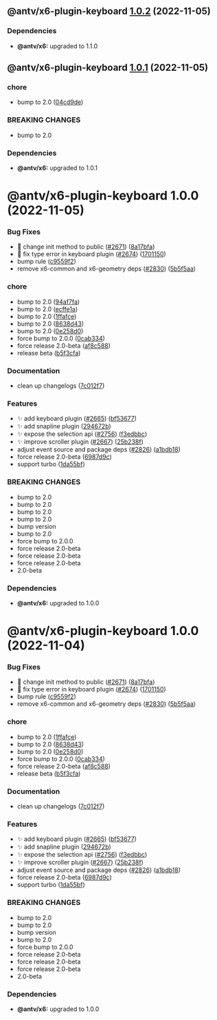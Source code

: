 ## @antv/x6-plugin-keyboard [1.0.2](https://github.com/antvis/x6/compare/@antv/x6-plugin-keyboard@1.0.1...@antv/x6-plugin-keyboard@1.0.2) (2022-11-05)





### Dependencies

* **@antv/x6:** upgraded to 1.1.0

## @antv/x6-plugin-keyboard [1.0.1](https://github.com/antvis/x6/compare/@antv/x6-plugin-keyboard@1.0.0...@antv/x6-plugin-keyboard@1.0.1) (2022-11-05)


### chore

* bump to 2.0 ([04cd9de](https://github.com/antvis/x6/commit/04cd9de505bd92a70f33dbc0cfc75b4f9b8126c1))


### BREAKING CHANGES

* bump to 2.0





### Dependencies

* **@antv/x6:** upgraded to 1.0.1

# @antv/x6-plugin-keyboard 1.0.0 (2022-11-05)


### Bug Fixes

* 🐛 change init method to public ([#2671](https://github.com/antvis/x6/issues/2671)) ([8a17bfa](https://github.com/antvis/x6/commit/8a17bfac81190e6c492690ad4f1ae4b80eeb98b5))
* 🐛 fix type error in keyboard plugin ([#2674](https://github.com/antvis/x6/issues/2674)) ([1701150](https://github.com/antvis/x6/commit/1701150042e45126415afd7768e2dc798906a1c4))
* bump rule ([c9559f2](https://github.com/antvis/x6/commit/c9559f2f30790857ff066be7d0ce99ed8933e20c))
* remove x6-common and x6-geometry deps ([#2830](https://github.com/antvis/x6/issues/2830)) ([5b5f5aa](https://github.com/antvis/x6/commit/5b5f5aa7ea6fded1b15abc79b9b5a5e2281b3ab9))


### chore

* bump to 2.0 ([94af7fa](https://github.com/antvis/x6/commit/94af7fa7ec96e3417db9aa5d245751507ae2671e))
* bump to 2.0 ([ecffe1a](https://github.com/antvis/x6/commit/ecffe1a2a8bcf5538f027c3c54acaefc50215023))
* bump to 2.0 ([1ffafce](https://github.com/antvis/x6/commit/1ffafcea22472f4e5b50319c91667a1eea457219))
* bump to 2.0 ([8638d43](https://github.com/antvis/x6/commit/8638d4310b67b9107e8ef1f6d7a22311f1999df0))
* bump to 2.0 ([0e258d0](https://github.com/antvis/x6/commit/0e258d0704b444103410a565fe033dae76426ad4))
* force bump to 2.0.0 ([0cab334](https://github.com/antvis/x6/commit/0cab334e4b72a4df33a371c37dfbeff8dc0ae231))
* force release 2.0-beta ([af8c588](https://github.com/antvis/x6/commit/af8c5887b3de721f125da6d71e40c3ec76d0f660))
* release beta ([b5f3cfa](https://github.com/antvis/x6/commit/b5f3cfa2042f5196a995a38a8f41f140cabdce57))


### Documentation

* clean up changelogs ([7c012f7](https://github.com/antvis/x6/commit/7c012f7360ad9b74e5292a7a8d0d04b0ec28987e))


### Features

* ✨ add keyboard plugin ([#2665](https://github.com/antvis/x6/issues/2665)) ([bf53677](https://github.com/antvis/x6/commit/bf536778ca7ee3229390dfcfcb085ec55edd9fb2))
* ✨ add snapline plugin ([294672b](https://github.com/antvis/x6/commit/294672b3066b15ab834ce2a3172facc49004c950))
* ✨ expose the selection api ([#2756](https://github.com/antvis/x6/issues/2756)) ([f3edbbc](https://github.com/antvis/x6/commit/f3edbbc95d2038a61116fa71bb0c3016f1c92d5e))
* ✨ improve scroller plugin ([#2667](https://github.com/antvis/x6/issues/2667)) ([25b238f](https://github.com/antvis/x6/commit/25b238fd0bd289c0175f0cb1282233cb3badbc20))
* adjust event source and package deps ([#2826](https://github.com/antvis/x6/issues/2826)) ([a1bdb18](https://github.com/antvis/x6/commit/a1bdb18b1d1e1967e8e27862fed2e4fe8787a8cb))
* force release 2.0-beta ([6987d9c](https://github.com/antvis/x6/commit/6987d9ce64454cd76f697d33f96715dbdf56524a))
* support turbo ([1da55bf](https://github.com/antvis/x6/commit/1da55bfda73edaa96515998b5766e9ed5f241ee9))


### BREAKING CHANGES

* bump to 2.0
* bump to 2.0
* bump to 2.0
* bump to 2.0
* bump version
* bump to 2.0
* force bump to 2.0.0
* force release 2.0-beta
* force release 2.0-beta
* force release 2.0-beta
* 2.0-beta





### Dependencies

* **@antv/x6:** upgraded to 1.0.0

# @antv/x6-plugin-keyboard 1.0.0 (2022-11-04)


### Bug Fixes

* 🐛 change init method to public ([#2671](https://github.com/antvis/x6/issues/2671)) ([8a17bfa](https://github.com/antvis/x6/commit/8a17bfac81190e6c492690ad4f1ae4b80eeb98b5))
* 🐛 fix type error in keyboard plugin ([#2674](https://github.com/antvis/x6/issues/2674)) ([1701150](https://github.com/antvis/x6/commit/1701150042e45126415afd7768e2dc798906a1c4))
* bump rule ([c9559f2](https://github.com/antvis/x6/commit/c9559f2f30790857ff066be7d0ce99ed8933e20c))
* remove x6-common and x6-geometry deps ([#2830](https://github.com/antvis/x6/issues/2830)) ([5b5f5aa](https://github.com/antvis/x6/commit/5b5f5aa7ea6fded1b15abc79b9b5a5e2281b3ab9))


### chore

* bump to 2.0 ([1ffafce](https://github.com/antvis/x6/commit/1ffafcea22472f4e5b50319c91667a1eea457219))
* bump to 2.0 ([8638d43](https://github.com/antvis/x6/commit/8638d4310b67b9107e8ef1f6d7a22311f1999df0))
* bump to 2.0 ([0e258d0](https://github.com/antvis/x6/commit/0e258d0704b444103410a565fe033dae76426ad4))
* force bump to 2.0.0 ([0cab334](https://github.com/antvis/x6/commit/0cab334e4b72a4df33a371c37dfbeff8dc0ae231))
* force release 2.0-beta ([af8c588](https://github.com/antvis/x6/commit/af8c5887b3de721f125da6d71e40c3ec76d0f660))
* release beta ([b5f3cfa](https://github.com/antvis/x6/commit/b5f3cfa2042f5196a995a38a8f41f140cabdce57))


### Documentation

* clean up changelogs ([7c012f7](https://github.com/antvis/x6/commit/7c012f7360ad9b74e5292a7a8d0d04b0ec28987e))


### Features

* ✨ add keyboard plugin ([#2665](https://github.com/antvis/x6/issues/2665)) ([bf53677](https://github.com/antvis/x6/commit/bf536778ca7ee3229390dfcfcb085ec55edd9fb2))
* ✨ add snapline plugin ([294672b](https://github.com/antvis/x6/commit/294672b3066b15ab834ce2a3172facc49004c950))
* ✨ expose the selection api ([#2756](https://github.com/antvis/x6/issues/2756)) ([f3edbbc](https://github.com/antvis/x6/commit/f3edbbc95d2038a61116fa71bb0c3016f1c92d5e))
* ✨ improve scroller plugin ([#2667](https://github.com/antvis/x6/issues/2667)) ([25b238f](https://github.com/antvis/x6/commit/25b238fd0bd289c0175f0cb1282233cb3badbc20))
* adjust event source and package deps ([#2826](https://github.com/antvis/x6/issues/2826)) ([a1bdb18](https://github.com/antvis/x6/commit/a1bdb18b1d1e1967e8e27862fed2e4fe8787a8cb))
* force release 2.0-beta ([6987d9c](https://github.com/antvis/x6/commit/6987d9ce64454cd76f697d33f96715dbdf56524a))
* support turbo ([1da55bf](https://github.com/antvis/x6/commit/1da55bfda73edaa96515998b5766e9ed5f241ee9))


### BREAKING CHANGES

* bump to 2.0
* bump to 2.0
* bump version
* bump to 2.0
* force bump to 2.0.0
* force release 2.0-beta
* force release 2.0-beta
* force release 2.0-beta
* 2.0-beta





### Dependencies

* **@antv/x6:** upgraded to 1.0.0
